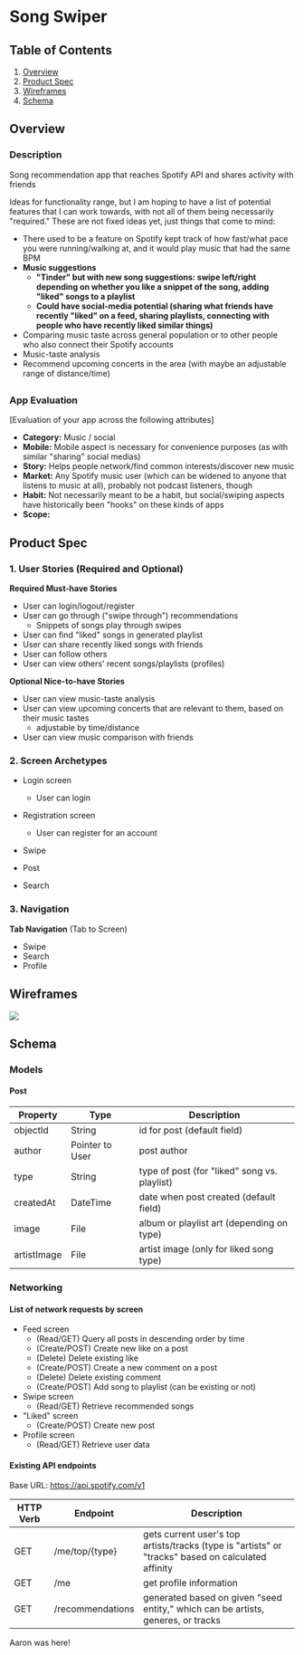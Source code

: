 # Song Swiper

## Table of Contents
1. [Overview](#Overview)
1. [Product Spec](#Product-Spec)
1. [Wireframes](#Wireframes)
2. [Schema](#Schema)

## Overview
### Description
Song recommendation app that reaches Spotify API and shares activity with friends


Ideas for functionality range, but I am hoping to have a list of potential features that I can work towards, with not all of them being necessarily "required." These are not fixed ideas yet, just things that come to mind:
- There used to be a feature on Spotify kept track of how fast/what pace you were running/walking at, and it would play music that had the same BPM
- **Music suggestions**
   - **"Tinder" but with new song suggestions: swipe left/right depending on whether you like a snippet of the song, adding "liked" songs to a playlist**
    - **Could have social-media potential (sharing what friends have recently "liked" on a feed, sharing playlists, connecting with people who have recently liked similar things)**
- Comparing music taste across general population or to other people who also connect their Spotify accounts
- Music-taste analysis
- Recommend upcoming concerts in the area (with maybe an adjustable range of distance/time)


## 
### App Evaluation
[Evaluation of your app across the following attributes]
- **Category:** Music / social
- **Mobile:** Mobile aspect is necessary for convenience purposes (as with similar "sharing" social medias)
- **Story:** Helps people network/find common interests/discover new music
- **Market:** Any Spotify music user (which can be widened to anyone that listens to music at all), probably not podcast listeners, though
- **Habit:** Not necessarily meant to be a habit, but social/swiping aspects have historically been "hooks" on these kinds of apps
- **Scope:**

## Product Spec

### 1. User Stories (Required and Optional)

**Required Must-have Stories**

* User can login/logout/register
* User can go through ("swipe through") recommendations
    * Snippets of songs play through swipes
* User can find "liked" songs in generated playlist
* User can share recently liked songs with friends
* User can follow others
* User can view others' recent songs/playlists (profiles)

**Optional Nice-to-have Stories**

* User can view music-taste analysis
* User can view upcoming concerts that are relevant to them, based on their music tastes
    * adjustable by time/distance
* User can view music comparison with friends

### 2. Screen Archetypes

* Login screen
    * User can login

* Registration screen
    * User can register for an account

* Swipe
* Post
* Search

### 3. Navigation

**Tab Navigation** (Tab to Screen)

* Swipe
* Search 
* Profile

## Wireframes
![](https://i.imgur.com/4nomz5l.png)

## Schema
### Models
#### Post


| Property | Type     | Description |
| -------- | -------- | -------- |
| objectId | String   | id for post (default field) |
| author | Pointer to User | post author |
| type | String  | type of post (for "liked" song vs. playlist) |
| createdAt | DateTime | date when post created (default field) |
| image | File | album or playlist art (depending on type) |
| artistImage | File | artist image (only for liked song type) | 

### Networking
#### List of network requests by screen

* Feed screen
    * (Read/GET) Query all posts in descending order by time
    * (Create/POST) Create new like on a post
    * (Delete) Delete existing like
    * (Create/POST) Create a new comment on a post
    * (Delete) Delete existing comment
    * (Create/POST) Add song to playlist (can be existing or not)
* Swipe screen
    * (Read/GET) Retrieve recommended songs
* "Liked" screen
    * (Create/POST) Create new post
* Profile screen
    * (Read/GET) Retrieve user data



#### Existing API endpoints
Base URL: https://api.spotify.com/v1


| HTTP Verb | Endpoint | Description |
| -------- | -------- | -------- |
| GET | /me/top/{type}     | gets current user's top artists/tracks (type is "artists" or "tracks" based on calculated affinity    |
| GET | /me | get profile information |
| GET | /recommendations | generated based on given "seed entity," which can be artists, generes, or tracks | 


Aaron was here!
